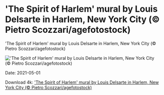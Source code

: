 # 'The Spirit of Harlem' mural by Louis Delsarte in Harlem, New York City (© Pietro Scozzari/agefotostock)

'The Spirit of Harlem' mural by Louis Delsarte in Harlem, New York City (© Pietro Scozzari/agefotostock)

!['The Spirit of Harlem' mural by Louis Delsarte in Harlem, New York City (© Pietro Scozzari/agefotostock)](https://bing.com/th?id=OHR.SpiritHarlem_EN-US1474494856_UHD.jpg&w=1024&h=576)

Date: 2021-05-01

Download 4k: ['The Spirit of Harlem' mural by Louis Delsarte in Harlem, New York City (© Pietro Scozzari/agefotostock)](https://bing.com/th?id=OHR.SpiritHarlem_EN-US1474494856_UHD.jpg)


